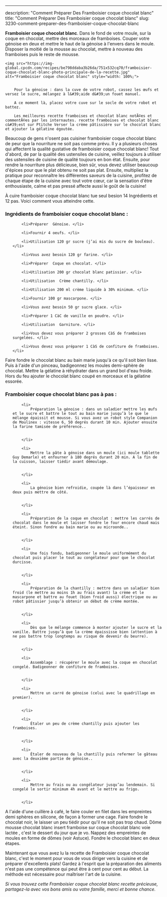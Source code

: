 ---
description: "Comment Préparer Des Framboisier coque chocolat blanc"
title: "Comment Préparer Des Framboisier coque chocolat blanc"
slug: 3230-comment-preparer-des-framboisier-coque-chocolat-blanc

<p>
	<strong>Framboisier coque chocolat blanc</strong>. 
	Dans le fond de votre moule, sur la coque en chocolat, mettre des morceaux de framboises. Couper votre génoise en deux et mettre le haut de la génoise à l&#39;envers dans le moule. Disposer la moitié de la mousse au chocolat, mettre à nouveau des framboises puis le reste de mousse.
</p>
<p>
	
	<img src="https://img-global.cpcdn.com/recipes/be798ddaba3b26da/751x532cq70/framboisier-coque-chocolat-blanc-photo-principale-de-la-recette.jpg" alt="Framboisier coque chocolat blanc" style="width: 100%;">
	
	
		Pour la génoise : dans la cuve de votre robot, cassez les œufs et versez le sucre, mélangez à l&#39;aide d&#39;un fouet manuel.
	
		A ce moment là, placez votre cuve sur le socle de votre robot et battez.
	
		Les meilleures recette framboises et chocolat blanc notÃ©es et commentÃ©es par les internautes. recette framboises et chocolat blanc c&#39;est sur Ptitche Verser la crème pâtissière sur le chocolat blanc et ajouter la gélatine égoutée.
	
</p>

Beaucoup de gens n'osent pas cuisiner framboisier coque chocolat blanc de peur que la nourriture ne soit pas comme prévu. Il y a plusieurs choses qui affectent la qualité gustative de framboisier coque chocolat blanc! Tout d'abord, de par la qualité des ustensiles de cuisine, veillez toujours à utiliser des ustensiles de cuisine de qualité toujours en bon état. Ensuite, pour rendre la nourriture plus délicieuse, bien sûr, vous devez utiliser beaucoup d'épices pour que le plat obtenu ne soit pas plat. Ensuite, multipliez la pratique pour reconnaître les différentes saveurs de la cuisine, profitez de chaque étape de la cuisine avec tout votre cœur, car la sensation d'être enthousiaste, calme et pas pressé affecte aussi le goût de la cuisine!

<!--inarticleads1-->

À cuire framboisier coque chocolat blanc tue seul besion 14 Ingrédients et 12 pas. Voici comment vous atteindre cette.

<h3>Ingrédients de framboisier coque chocolat blanc :</h3>

<ol>
	
		<li>Préparer  Génoise. </li>
	
		<li>Fournir 4 oeufs. </li>
	
		<li>Utilisation 120 gr sucre (j’ai mis du sucre de bouleau). </li>
	
		<li>Vous avez besoin 120 gr farine. </li>
	
		<li>Préparer  Coque en chocolat. </li>
	
		<li>Utilisation 200 gr chocolat blanc patissier. </li>
	
		<li>Utilisation  Crème chantilly. </li>
	
		<li>Utilisation 200 ml crème liquide à 30% minimum. </li>
	
		<li>Fournir 100 gr mascarpone. </li>
	
		<li>Vous avez besoin 50 gr sucre glace. </li>
	
		<li>Préparer 1 CàC de vanille en poudre. </li>
	
		<li>Utilisation  Garniture. </li>
	
		<li>Vous devez vous préparer 2 grosses CàS de framboises surgelées. </li>
	
		<li>Vous devez vous préparer 1 CàS de confiture de framboises. </li>
	
</ol>

Faire fondre le chocolat blanc au bain marie jusqu&#39;à ce qu&#39;il soit bien lisse. Puis à l&#39;aide d&#39;un pinceau, badigeonnez les moules demi-sphère de chocolat. Mettre la gélatine à réhydrater dans un grand bol d&#39;eau froide. Hors du feu ajouter le chocolat blanc coupé en morceaux et la gélatine essorée. 

<!--inarticleads2-->

<h3>Framboisier coque chocolat blanc pas à pas :</h3>

<ol>
	
		<li>
			Préparation la génoise : dans un saladier mettre les œufs et le sucre et battre le tout au bain marie jusqu’à le que le mélange épaissit et mousse. Si vous avez un robot style Companion de Moulinex : vitesse 6, 50 degrés durant 10 min. Ajouter ensuite la farine tamisée de préférence..
			
			
		</li>
	
		<li>
			Mettre la pâte à génoise dans un moule (ici moule tablette Guy Demarle) et enfourner à 180 degrés durant 20 min. A la fin de la cuisson, laisser tiédir avant démoulage.
			
			
		</li>
	
		<li>
			La génoise bien refroidie, coupée là dans l’épaisseur en deux puis mettre de côté.
			
			
		</li>
	
		<li>
			Préparation de la coque en chocolat : mettre les carrés de chocolat dans le moule et laisser fondre le four encore chaud mais éteint. Sinon fondre au bain marie ou au microonde..
			
			
		</li>
	
		<li>
			Une fois fondu, badigeonner le moule uniformément du chocolat puis placer le tout au congélateur pour que le chocolat durcisse.
			
			
		</li>
	
		<li>
			Préparation de la chantilly : mettre dans un saladier bien froid (le mettre au moins 1h au frais avant) la crème et le mascarpone et battre au fouet (bien froid aussi) électrique ou au robot pâtissier jusqu’à obtenir un début de crème montée.
			
			
		</li>
	
		<li>
			Dès que le mélange commence à monter ajouter le sucre et la vanille. Battre jusqu’à que la crème épaississe bien (attention à ne pas battre trop longtemps au risque de devenir du beurre).
			
			
		</li>
	
		<li>
			Assemblage : récupérer le moule avec la coque en chocolat congelé. Badigeonner de confiture de framboises.
			
			
		</li>
	
		<li>
			Mettre un carré de génoise (celui avec le quadrillage en premier).
			
			
		</li>
	
		<li>
			Étaler un peu de crème chantilly puis ajouter les framboises.
			
			
		</li>
	
		<li>
			Étaler de nouveau de la chantilly puis refermer le gâteau avec la deuxième partie de génoise..
			
			
		</li>
	
		<li>
			Mettre au frais ou au congélateur jusqu’au lendemain. Si congelé le sortir minimum 4h avant et le mettre au frigo.
			
			
		</li>
	
</ol>

A l&#39;aide d&#39;une cuillère à café, le faire couler en filet dans les empreintes demi sphères en silicone, de façon à former une cage. Faire fondre le chocolat noir, le laisser un peu tiédir pour qu&#39;il ne soit pas trop chaud. Dôme mousse chocolat blanc insert framboise sur coque chocolat blanc voie lactée , c&#39;est le dessert du jour que je vo. Nappez des empreintes de moules en forme de dômes (voir Astuce). Fondre le chocolat blanc en deux étapes. 

<!--inarticleads1-->

<p>
Maintenant que vous avez lu la recette de Framboisier coque chocolat blanc, c'est le moment pour vous de vous diriger vers la cuisine et de préparer d'excellents plats! Gardez à l'esprit que la préparation des aliments n'est pas une compétence qui peut être à cent pour cent au début. La méthode est nécessaire pour maîtriser l'art de la cuisine.
</p>

<p>
<i>Si vous trouvez cette Framboisier coque chocolat blanc recette précieuse, partagez-la avec vos bons amis ou votre famille, merci et bonne chance.</i>
</p>
